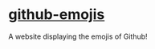 # [github-emojis](http://montyanderson.github.io/github-emojis)

A website displaying the emojis of Github!
